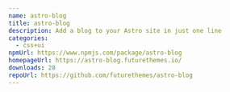 ```yaml
---
name: astro-blog
title: astro-blog
description: Add a blog to your Astro site in just one line
categories:
  - css+ui
npmUrl: https://www.npmjs.com/package/astro-blog
homepageUrl: https://astro-blog.futurethemes.io/
downloads: 28
repoUrl: https://github.com/futurethemes/astro-blog
---
```

